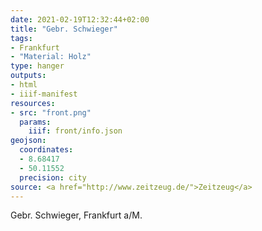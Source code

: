 ```yaml
---
date: 2021-02-19T12:32:44+02:00
title: "Gebr. Schwieger"
tags:
- Frankfurt
- "Material: Holz"
type: hanger
outputs:
- html
- iiif-manifest
resources:
- src: "front.png"
  params:
    iiif: front/info.json
geojson:
  coordinates:
  - 8.68417
  - 50.11552
  precision: city
source: <a href="http://www.zeitzeug.de/">Zeitzeug</a>
---
```

Gebr. Schwieger, Frankfurt a/M.
